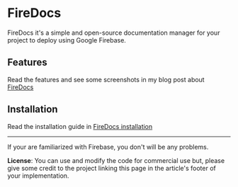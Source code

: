 <h1>FireDocs</h1>
FireDocs it's a simple and open-source documentation manager for your project to deploy using Google Firebase.

<h2>Features</h2>
Read the features and see some screenshots in my blog post about <a href="https://tintadecodigo.blogspot.com/2017/12/create-documentation-site-with-firebase-firestore.html">FireDocs</a>

<h2>Installation</h2>
Read the installation guide in <a href="https://tintadecodigo.blogspot.com/2017/12/firedocs-installation.html">FireDocs installation</a>

<hr></hr>
If your are familiarized with Firebase, you don't will be any problems.

<b>License</b>: You can use and modify the code for commercial use but, please give some credit to the project linking this page in the article's footer of your implementation.  
